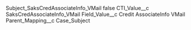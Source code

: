 <?xml version="1.0" encoding="UTF-8"?>
<CustomMetadata xmlns="http://soap.sforce.com/2006/04/metadata" xmlns:xsi="http://www.w3.org/2001/XMLSchema-instance" xmlns:xsd="http://www.w3.org/2001/XMLSchema">
    <label>Subject_SaksCredAssociateInfo_VMail</label>
    <protected>false</protected>
    <values>
        <field>CTI_Value__c</field>
        <value xsi:type="xsd:string">SaksCredAssociateInfo_VMail</value>
    </values>
    <values>
        <field>Field_Value__c</field>
        <value xsi:type="xsd:string">Credit AssociateInfo VMail</value>
    </values>
    <values>
        <field>Parent_Mapping__c</field>
        <value xsi:type="xsd:string">Case_Subject</value>
    </values>
</CustomMetadata>
